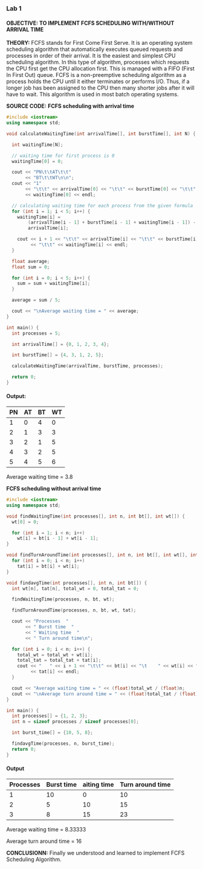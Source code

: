 ### Lab 1
#### **OBJECTIVE:** TO IMPLEMENT FCFS SCHEDULING WITH/WITHOUT ARRIVAL TIME
**THEORY:** FCFS stands for First Come First Serve. It is an operating system scheduling algorithm that automatically executes queued requests and processes in order of their arrival. It is the easiest and simplest CPU scheduling algorithm. In this type of algorithm, processes which requests the CPU first get the CPU allocation first. This is managed with a FIFO (First In First Out) queue. FCFS is a non-preemptive scheduling algorithm as a process holds the CPU until it either terminates or performs I/O. Thus, if a longer job has been assigned to the CPU then many shorter jobs after it will have to wait. This algorithm is used in most batch operating systems.

**SOURCE CODE:**
**FCFS scheduling with arrival time**
```c++
#include <iostream>
using namespace std;

void calculateWaitingTime(int arrivalTime[], int burstTime[], int N) {

  int waitingTime[N];

  // waiting time for first process is 0
  waitingTime[0] = 0;

  cout << "PN\t\tAT\t\t"
       << "BT\t\tWT\n\n";
  cout << "1"
       << "\t\t" << arrivalTime[0] << "\t\t" << burstTime[0] << "\t\t"
       << waitingTime[0] << endl;

  // calculating waiting time for each process from the given formula
  for (int i = 1; i < 5; i++) {
    waitingTime[i] =
        (arrivalTime[i - 1] + burstTime[i - 1] + waitingTime[i - 1]) -
        arrivalTime[i];

    cout << i + 1 << "\t\t" << arrivalTime[i] << "\t\t" << burstTime[i]
         << "\t\t" << waitingTime[i] << endl;
  }

  float average;
  float sum = 0;

  for (int i = 0; i < 5; i++) {
    sum = sum + waitingTime[i];
  }

  average = sum / 5;

  cout << "\nAverage waiting time = " << average;
}

int main() {
  int processes = 5;

  int arrivalTime[] = {0, 1, 2, 3, 4};

  int burstTime[] = {4, 3, 1, 2, 5};

  calculateWaitingTime(arrivalTime, burstTime, processes);

  return 0;
}
```

#### Output:
|PN|AT|BT|WT|
|--|--|--|--|
|1|0|4|0|
|2|1|3|3|
|3|2|1|5|
|4|3|2|5|
|5|4|5|6|
Average waiting time = 3.8

**FCFS scheduling without arrival time**
```cpp
#include <iostream>
using namespace std;

void findWaitingTime(int processes[], int n, int bt[], int wt[]) {
  wt[0] = 0;

  for (int i = 1; i < n; i++)
    wt[i] = bt[i - 1] + wt[i - 1];
}

void findTurnAroundTime(int processes[], int n, int bt[], int wt[], int tat[]) {
  for (int i = 0; i < n; i++)
    tat[i] = bt[i] + wt[i];
}

void findavgTime(int processes[], int n, int bt[]) {
  int wt[n], tat[n], total_wt = 0, total_tat = 0;

  findWaitingTime(processes, n, bt, wt);

  findTurnAroundTime(processes, n, bt, wt, tat);

  cout << "Processes  "
       << " Burst time  "
       << " Waiting time  "
       << " Turn around time\n";

  for (int i = 0; i < n; i++) {
    total_wt = total_wt + wt[i];
    total_tat = total_tat + tat[i];
    cout << "   " << i + 1 << "\t\t" << bt[i] << "\t    " << wt[i] << "\t\t  "
         << tat[i] << endl;
  }

  cout << "Average waiting time = " << (float)total_wt / (float)n;
  cout << "\nAverage turn around time = " << (float)total_tat / (float)n;
}

int main() {
  int processes[] = {1, 2, 3};
  int n = sizeof processes / sizeof processes[0];

  int burst_time[] = {10, 5, 8};

  findavgTime(processes, n, burst_time);
  return 0;
}
```
#### Output
|Processes|Burst time|aiting time|Turn around time|
|--|--|--|--|
|1|10|0|10
|2|5|10|15
|3|8|15|23

Average waiting time = 8.33333

Average turn around time = 16

**CONCLUSIONN:** Finally we understood and learned to implement FCFS Scheduling Algorithm.
